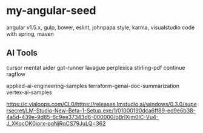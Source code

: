 # my-angular-seed
angular v1.5.x, gulp, bower, eslint, johnpapa style, karma, visualstudio code with spring, maven

## AI Tools
cursor
mentat
aider
gpt-runner
lavague
perplexica
stirling-pdf
continue
ragflow

applied-ai-engineering-samples
terraform-genai-doc-summarization
vertex-ai-samples

https://c.vialoops.com/CL0/https://releases.lmstudio.ai/windows/0.3.0/supersecret/LM-Studio-New-Beta-1-Setup.exe/1/01000190dca6ff89-ed9e6b38-4a5d-439e-9d85-6c9ee37343d6-000000/oBrIXjm0IC-Vu4-J_XKocOK0iorx-pqNjRqCS79JuLQ=362
